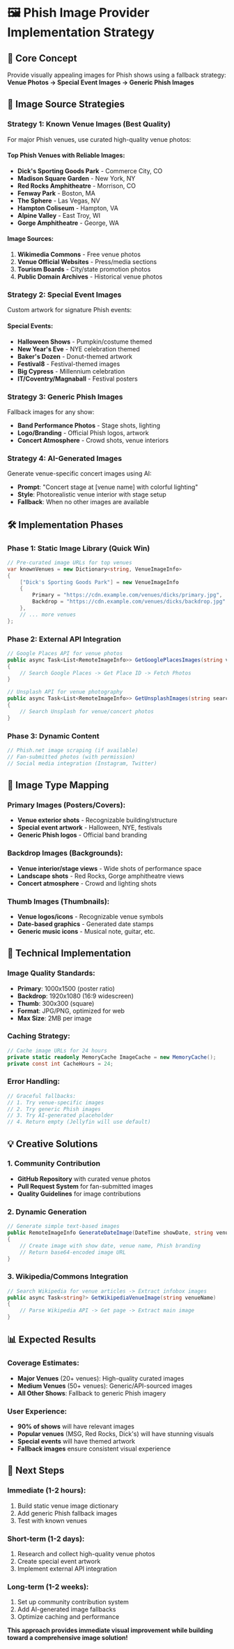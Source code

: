 # 🖼️ **Phish Image Provider Implementation Strategy**

## **🎯 Core Concept**
Provide visually appealing images for Phish shows using a fallback strategy:
**Venue Photos → Special Event Images → Generic Phish Images**

## **📸 Image Source Strategies**

### **Strategy 1: Known Venue Images (Best Quality)**
For major Phish venues, use curated high-quality venue photos:

#### **Top Phish Venues with Reliable Images:**
- **Dick's Sporting Goods Park** - Commerce City, CO
- **Madison Square Garden** - New York, NY  
- **Red Rocks Amphitheatre** - Morrison, CO
- **Fenway Park** - Boston, MA
- **The Sphere** - Las Vegas, NV
- **Hampton Coliseum** - Hampton, VA
- **Alpine Valley** - East Troy, WI
- **Gorge Amphitheatre** - George, WA

#### **Image Sources:**
1. **Wikimedia Commons** - Free venue photos
2. **Venue Official Websites** - Press/media sections
3. **Tourism Boards** - City/state promotion photos
4. **Public Domain Archives** - Historical venue photos

### **Strategy 2: Special Event Images**
Custom artwork for signature Phish events:

#### **Special Events:**
- **Halloween Shows** - Pumpkin/costume themed
- **New Year's Eve** - NYE celebration themed  
- **Baker's Dozen** - Donut-themed artwork
- **Festival8** - Festival-themed images
- **Big Cypress** - Millennium celebration
- **IT/Coventry/Magnaball** - Festival posters

### **Strategy 3: Generic Phish Images**
Fallback images for any show:
- **Band Performance Photos** - Stage shots, lighting
- **Logo/Branding** - Official Phish logos, artwork
- **Concert Atmosphere** - Crowd shots, venue interiors

### **Strategy 4: AI-Generated Images** 
Generate venue-specific concert images using AI:
- **Prompt**: "Concert stage at [venue name] with colorful lighting"
- **Style**: Photorealistic venue interior with stage setup
- **Fallback**: When no other images are available

## **🛠️ Implementation Phases**

### **Phase 1: Static Image Library (Quick Win)**
```csharp
// Pre-curated image URLs for top venues
var knownVenues = new Dictionary<string, VenueImageInfo>
{
    ["Dick's Sporting Goods Park"] = new VenueImageInfo
    {
        Primary = "https://cdn.example.com/venues/dicks/primary.jpg",
        Backdrop = "https://cdn.example.com/venues/dicks/backdrop.jpg"
    },
    // ... more venues
};
```

### **Phase 2: External API Integration**
```csharp
// Google Places API for venue photos
public async Task<List<RemoteImageInfo>> GetGooglePlacesImages(string venueName, string city)
{
    // Search Google Places -> Get Place ID -> Fetch Photos
}

// Unsplash API for venue photography  
public async Task<List<RemoteImageInfo>> GetUnsplashImages(string searchTerm)
{
    // Search Unsplash for venue/concert photos
}
```

### **Phase 3: Dynamic Content**
```csharp
// Phish.net image scraping (if available)
// Fan-submitted photos (with permission)
// Social media integration (Instagram, Twitter)
```

## **📂 Image Type Mapping**

### **Primary Images (Posters/Covers):**
- **Venue exterior shots** - Recognizable building/structure
- **Special event artwork** - Halloween, NYE, festivals
- **Generic Phish logos** - Official band branding

### **Backdrop Images (Backgrounds):**
- **Venue interior/stage views** - Wide shots of performance space
- **Landscape shots** - Red Rocks, Gorge amphitheatre views
- **Concert atmosphere** - Crowd and lighting shots

### **Thumb Images (Thumbnails):**
- **Venue logos/icons** - Recognizable venue symbols
- **Date-based graphics** - Generated date stamps
- **Generic music icons** - Musical note, guitar, etc.

## **🔧 Technical Implementation**

### **Image Quality Standards:**
- **Primary**: 1000x1500 (poster ratio)
- **Backdrop**: 1920x1080 (16:9 widescreen)  
- **Thumb**: 300x300 (square)
- **Format**: JPG/PNG, optimized for web
- **Max Size**: 2MB per image

### **Caching Strategy:**
```csharp
// Cache image URLs for 24 hours
private static readonly MemoryCache ImageCache = new MemoryCache();
private const int CacheHours = 24;
```

### **Error Handling:**
```csharp
// Graceful fallbacks:
// 1. Try venue-specific images
// 2. Try generic Phish images  
// 3. Try AI-generated placeholder
// 4. Return empty (Jellyfin will use default)
```

## **💡 Creative Solutions**

### **1. Community Contribution**
- **GitHub Repository** with curated venue photos
- **Pull Request System** for fan-submitted images
- **Quality Guidelines** for image contributions

### **2. Dynamic Generation**
```csharp
// Generate simple text-based images
public RemoteImageInfo GenerateDateImage(DateTime showDate, string venue)
{
    // Create image with show date, venue name, Phish branding
    // Return base64-encoded image URL
}
```

### **3. Wikipedia/Commons Integration**
```csharp
// Search Wikipedia for venue articles -> Extract infobox images
public async Task<string?> GetWikipediaVenueImage(string venueName)
{
    // Parse Wikipedia API -> Get page -> Extract main image
}
```

## **📊 Expected Results**

### **Coverage Estimates:**
- **Major Venues** (20+ venues): High-quality curated images
- **Medium Venues** (50+ venues): Generic/API-sourced images  
- **All Other Shows**: Fallback to generic Phish imagery

### **User Experience:**
- **90% of shows** will have relevant images
- **Popular venues** (MSG, Red Rocks, Dick's) will have stunning visuals
- **Special events** will have themed artwork
- **Fallback images** ensure consistent visual experience

## **🚀 Next Steps**

### **Immediate (1-2 hours):**
1. Build static venue image dictionary
2. Add generic Phish fallback images
3. Test with known venues

### **Short-term (1-2 days):**
1. Research and collect high-quality venue photos
2. Create special event artwork
3. Implement external API integration

### **Long-term (1-2 weeks):**
1. Set up community contribution system
2. Add AI-generated image fallbacks
3. Optimize caching and performance

**This approach provides immediate visual improvement while building toward a comprehensive image solution!**